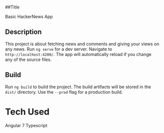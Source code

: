 ##Title

Basic HackerNews App

## Description

This project is about fetching news and comments and giving your views on any news.
Run `ng serve` for a dev server. Navigate to `http://localhost:4200/`. The app will automatically reload if you change any of the source files.

## Build

Run `ng build` to build the project. The build artifacts will be stored in the `dist/` directory. Use the `--prod` flag for a production build.

# Tech Used
Angular 7
Typescript
